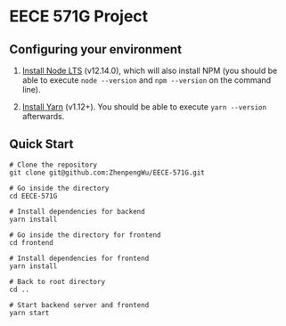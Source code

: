 # EECE 571G Project

## Configuring your environment

1. [Install Node LTS](https://nodejs.org/en/download/) (v12.14.0), which will also install NPM (you should be able to execute `node --version` and `npm --version` on the command line).

2. [Install Yarn](https://yarnpkg.com/en/docs/install) (v1.12+). You should be able to execute `yarn --version` afterwards.

## Quick Start

```
# Clone the repository
git clone git@github.com:ZhenpengWu/EECE-571G.git

# Go inside the directory
cd EECE-571G

# Install dependencies for backend
yarn install

# Go inside the directory for frontend
cd frontend

# Install dependencies for frontend
yarn install

# Back to root directory
cd ..

# Start backend server and frontend
yarn start
